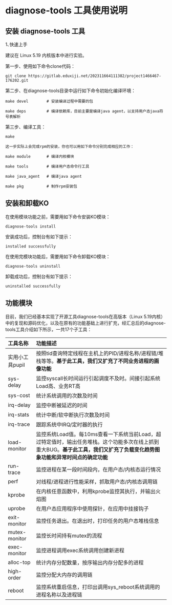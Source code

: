 # diagnose-tools 工具使用说明

## 安装 diagnose-tools 工具

1､快速上手

  建议在 Linux 5.19 内核版本中进行实验。

  第一步、使用如下命令clone代码：

    git clone https://gitlab.eduxiji.net/202311664111382/project1466467-176202.git
    
  第二步、在diagnose-tools目录中运行如下命令初始化编译环境：
  
    make devel        # 安装编译过程中需要的包
    
    make deps         # 编译依赖库，目前主要是编译java agent，以支持用户态java符号表解析
    
  第三步、编译工具：
  
    make
    
    这一步实际上会完成rpm的安装，你也可以用如下命令分别完成相应的工作：
    
    make module       # 编译内核模块
    
    make tools        # 编译用户态命令行工具
    
    make java_agent   # 编译java agent
    
    make pkg          # 制作rpm安装包
    
## 安装和卸载KO

在使用模块功能之前，需要用如下命令安装KO模块：
```
diagnose-tools install
```
安装成功后，控制台有如下提示：
```
installed successfully
```

在使用完模块功能后，需要用如下命令卸载KO模块：
```
diagnose-tools uninstall
```
卸载成功后，控制台有如下提示：
```
uninstalled successfully
```

## 功能模块

目前，我们已经基本实现了开源工具diagnose-tools在高版本（Linux 5.19内核）中的复现和源码优化，以及在原有的功能基础上进行扩充，经汇总后的diagnose-tools工具介绍如下所示，一共17个子工具：

| 工具名称        | 功能描述                                                     |
| :-------------- | :----------------------------------------------------------- |
| 实用小工具pupil | 按照tid查询特定线程在主机上的PID/进程名称/进程链/堆栈等等。**基于此工具，我们又扩充了不同业务进程的画像功能** |
| sys-delay       | 监控syscall长时间运行引起调度不及时。间接引起系统Load高、业务RT高 |
| sys-cost        | 统计系统调用的次数及时间                                     |
| irq-delay       | 监控中断被延迟的时间                                         |
| irq-stats       | 统计中断/软中断执行次数及时间                                |
| irq-trace       | 跟踪系统中IRQ/定时器的执行                                   |
| load-monitor    | 监控系统Load值。每10ms查看一下系统当前Load，超过特定值时，输出任务堆栈。这个功能多次在线上抓到重大BUG。**基于此工具，我们又扩充了负载变化趋势图象功能和异常时间点的确定功能** |
| run-trace       | 监控进程在某一段时间段内，在用户态/内核态运行情况            |
| perf            | 对线程/进程进行性能采样，抓取用户态/内核态调用链             |
| kprobe          | 在内核任意函数中，利用kprobe监控其执行，并输出火焰图         |
| uprobe          | 在用户态应用程序中使用探针，在应用中挂接钩子                 |
| exit-monitor    | 监控任务退出。在退出时，打印任务的用户态堆栈信息             |
| mutex-monitor   | 监控长时间持有mutex的流程                                    |
| exec-monitor    | 监控进程调用exec系统调用创建新进程                           |
| alloc-top       | 统计内存分配数量，按序输出内存分配多的进程                   |
| high-order      | 监控分配大内存的调用链                                       |
| reboot          | 监控系统重启信息，打印出调用sys_reboot系统调用的进程名称以及进程链 |
